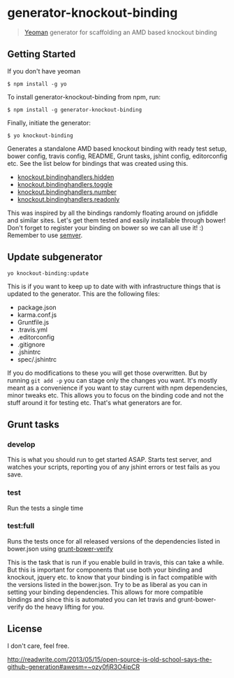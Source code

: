# generator-knockout-binding

> [Yeoman](http://yeoman.io) generator for scaffolding an AMD based knockout binding


## Getting Started

If you don't have yeoman

```
$ npm install -g yo
```

To install generator-knockout-binding from npm, run:

```
$ npm install -g generator-knockout-binding
```

Finally, initiate the generator:

```
$ yo knockout-binding
```


Generates a standalone AMD based knockout binding with ready test setup, bower config, travis config, README, Grunt tasks, jshint config, editorconfig etc. See the list below for bindings that was created using this. 

- [knockout.bindinghandlers.hidden](https://github.com/mokkabonna/knockout.bindinghandlers.hidden) 
- [knockout.bindinghandlers.toggle](https://github.com/mokkabonna/knockout.bindinghandlers.toggle) 
- [knockout.bindinghandlers.number](https://github.com/mokkabonna/knockout.bindinghandlers.number) 
- [knockout.bindinghandlers.readonly](https://github.com/mokkabonna/knockout.bindinghandlers.readonly) 



This was inspired by all the bindings randomly floating around on jsfiddle and similar sites. Let's get them tested and easily installable through bower! Don't forget to register your binding on bower so we can all use it! :) Remember to use [semver](http://semver.org/).

## Update subgenerator

```
yo knockout-binding:update
```

This is if you want to keep up to date with with infrastructure things that is updated to the generator. This are the following files:

- package.json
- karma.conf.js
- Gruntfile.js
- .travis.yml
- .editorconfig
- .gitignore
- .jshintrc
- spec/.jshintrc

If you do modifications to these you will get those overwritten. But by running `git add -p` you can stage only the changes you want. It's mostly meant as a convenience if you want to stay current with npm dependencies, minor tweaks etc. This allows you to focus on the binding code and not the stuff around it for testing etc. That's what generators are for.

## Grunt tasks

### develop 

This is what you should run to get started ASAP. Starts test server, and watches your scripts, reporting you of any jshint errors or test fails as you save.

### test 

Run the tests a single time

### test:full 

Runs the tests once for all released versions of the dependencies listed in bower.json using [grunt-bower-verify](https://github.com/mokkabonna/grunt-bower-verify)

This is the task that is run if you enable build in travis, this can take a while. But this is important for components that use both your binding and knockout, jquery etc. to know that your binding is in fact compatible with the versions listed in the bower.json. Try to be as liberal as you can in setting your binding dependencies. This allows for more compatible bindings and since this is automated you can let travis and grunt-bower-verify do the heavy lifting for you.


## License

I don't care, feel free.

http://readwrite.com/2013/05/15/open-source-is-old-school-says-the-github-generation#awesm=~ozy0fjR3O4ipCR



